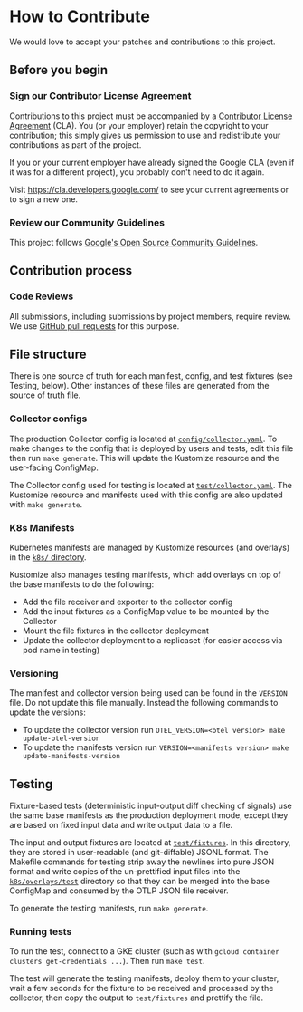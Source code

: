 # How to Contribute

We would love to accept your patches and contributions to this project.

## Before you begin

### Sign our Contributor License Agreement

Contributions to this project must be accompanied by a
[Contributor License Agreement](https://cla.developers.google.com/about) (CLA).
You (or your employer) retain the copyright to your contribution; this simply
gives us permission to use and redistribute your contributions as part of the
project.

If you or your current employer have already signed the Google CLA (even if it
was for a different project), you probably don't need to do it again.

Visit <https://cla.developers.google.com/> to see your current agreements or to
sign a new one.

### Review our Community Guidelines

This project follows [Google's Open Source Community
Guidelines](https://opensource.google/conduct/).

## Contribution process

### Code Reviews

All submissions, including submissions by project members, require review. We
use [GitHub pull requests](https://docs.github.com/articles/about-pull-requests)
for this purpose.

## File structure

There is one source of truth for each manifest, config, and test fixtures (see
Testing, below). Other instances of these files are generated from the source of
truth file.

### Collector configs

The production Collector config is located at
[`config/collector.yaml`](config/collector.yaml). To make changes to the config
that is deployed by users and tests, edit this file then run `make
generate`. This will update the Kustomize resource and the user-facing
ConfigMap.

The Collector config used for testing is located at
[`test/collector.yaml`](test/collector.yaml). The Kustomize resource and
manifests used with this config are also updated with `make generate`.

### K8s Manifests

Kubernetes manifests are managed by Kustomize resources (and overlays) in the
[`k8s/` directory](k8s/).

Kustomize also manages testing manifests, which add overlays on top of the base
manifests to do the following:

* Add the file receiver and exporter to the collector config
* Add the input fixtures as a ConfigMap value to be mounted by the Collector
* Mount the file fixtures in the collector deployment
* Update the collector deployment to a replicaset (for easier access via pod
  name in testing)

### Versioning

The manifest and collector version being used can be found in the `VERSION`
file. Do not update this file manually. Instead the following commands to update
the versions:
  - To update the collector version run `OTEL_VERSION=<otel version> make update-otel-version`
  - To update the manifests version run `VERSION=<manifests version> make update-manifests-version`

## Testing

Fixture-based tests (deterministic input-output diff checking of signals) use
the same base manifests as the production deployment mode, except they are based
on fixed input data and write output data to a file.

The input and output fixtures are located at
[`test/fixtures`](test/fixtures). In this directory, they are stored in
user-readable (and git-diffable) JSONL format. The Makefile commands for testing
strip away the newlines into pure JSON format and write copies of the
un-prettified input files into the [`k8s/overlays/test`](k8s/overlays/test)
directory so that they can be merged into the base ConfigMap and consumed by the
OTLP JSON file receiver.

To generate the testing manifests, run `make generate`.

### Running tests

To run the test, connect to a GKE cluster (such as with `gcloud container
clusters get-credentials ...`). Then run `make test`.

The test will generate the testing manifests, deploy them to your cluster, wait
a few seconds for the fixture to be received and processed by the collector,
then copy the output to `test/fixtures` and prettify the file.
